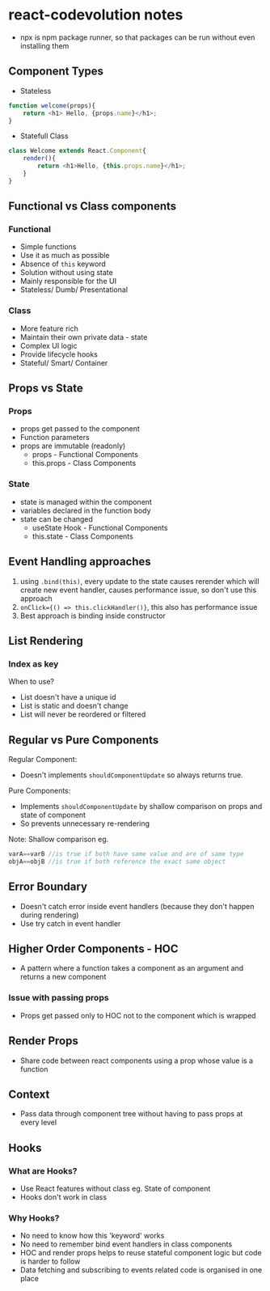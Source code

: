 # react-codevolution notes

- npx is npm package runner, so that packages can be run without even installing them

## Component Types

- Stateless

```Javascript
function welcome(props){
    return <h1> Hello, {props.name}</h1>;
}
```

- Statefull Class

```Javascript
class Welcome extends React.Component{
    render(){
        return <h1>Hello, {this.props.name}</h1>;
    }
}
```

## Functional vs Class components

### Functional

- Simple functions
- Use it as much as possible
- Absence of `this` keyword
- Solution without using state
- Mainly responsible for the UI
- Stateless/ Dumb/ Presentational

### Class

- More feature rich
- Maintain their own private data - state
- Complex UI logic
- Provide lifecycle hooks
- Stateful/ Smart/ Container

## Props vs State

### Props

- props get passed to the component
- Function parameters
- props are immutable (readonly)
  - props - Functional Components
  - this.props - Class Components

### State

- state is managed within the component
- variables declared in the function body
- state can be changed
  - useState Hook - Functional Components
  - this.state - Class Components

## Event Handling approaches

1. using `.bind(this)`, every update to the state causes rerender which will create new event handler, causes performance issue, so don't use this approach
2. `onClick={() => this.clickHandler()}`, this also has performance issue
3. Best approach is binding inside constructor

## List Rendering

### Index as key

When to use?

- List doesn't have a unique id
- List is static and doesn't change
- List will never be reordered or filtered

## Regular vs Pure Components

Regular Component:

- Doesn't implements `shouldComponentUpdate` so always returns true.

Pure Components:

- Implements `shouldComponentUpdate` by shallow comparison on props and state of component
- So prevents unnecessary re-rendering

Note: Shallow comparison eg.

```JavaScript
varA==varB //is true if both have same value and are of same type
objA==objB //is true if both reference the exact same object
```

## Error Boundary

- Doesn't catch error inside event handlers (because they don't happen during rendering)
- Use try catch in event handler

## Higher Order Components - HOC

- A pattern where a function takes a component as an argument and returns a new component

### Issue with passing props

- Props get passed only to HOC not to the component which is wrapped

## Render Props

- Share code between react components using a prop whose value is a function

## Context

- Pass data through component tree without having to pass props at every level

## Hooks

### What are Hooks?

- Use React features without class
  eg. State of component
- Hooks don't work in class

### Why Hooks?

- No need to know how this 'keyword' works
- No need to remember bind event handlers in class components
- HOC and render props helps to reuse stateful component logic but code is harder to follow
- Data fetching and subscribing to events related code is organised in one place
